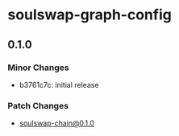 # soulswap-graph-config

## 0.1.0

### Minor Changes

- b3761c7c: initial release

### Patch Changes

- soulswap-chain@0.1.0
